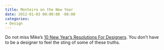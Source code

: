 ```yaml
---
title: Monteiro on the New Year
date: 2012-01-03 00:00:00 -08:00
categories:
- Design
---
```


<p>Do not miss Mike’s <a href="http://www.netmagazine.com/features/10-new-year-s-resolutions-designers">10 New Year’s Resolutions For Designers</a>. You don’t have to be a designer to feel the sting of some of these truths. </p>
